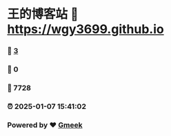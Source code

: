# 王的博客站 :link: https://wgy3699.github.io 
### :page_facing_up: [3](https://wgy3699.github.io/tag.html) 
### :speech_balloon: 0 
### :hibiscus: 7728 
### :alarm_clock: 2025-01-07 15:41:02 
### Powered by :heart: [Gmeek](https://github.com/Meekdai/Gmeek)
